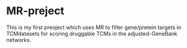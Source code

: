# MR-preject
This is my first preoject which uses MR to filter gene/pretein targets in TCMdatasets for scoring druggable TCMs in the adjusted-GeneBank networks.
